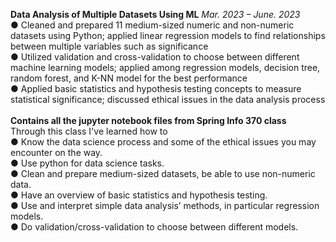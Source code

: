 **Data Analysis of Multiple Datasets Using ML**           *Mar. 2023 – June. 2023* <br>
● Cleaned and prepared 11 medium-sized numeric and non-numeric datasets using Python; applied linear 
regression models to find relationships between multiple variables such as significance <br>
● Utilized validation and cross-validation to choose between different machine learning models; applied 
among regression models, decision tree, random forest, and K-NN model for the best performance <br>
● Applied basic statistics and hypothesis testing concepts to measure statistical significance; discussed 
ethical issues in the data analysis process
<br> <br>
**Contains all the jupyter notebook files from Spring Info 370 class** <br>
Through this class I've learned how to <br>
● Know the data science process and some of the ethical issues you may encounter on the way. <br>
● Use python for data science tasks. <br>
● Clean and prepare medium-sized datasets, be able to use non-numeric data. <br>
● Have an overview of basic statistics and hypothesis testing. <br>
● Use and interpret simple data analysis’ methods, in particular regression models. <br>
● Do validation/cross-validation to choose between different models. <br>
